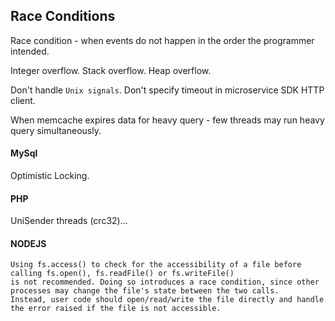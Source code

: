 Race Conditions
-

Race condition - when events do not happen in the order the programmer intended.

Integer overflow.
Stack overflow.
Heap overflow.

Don't handle `Unix signals`.
Don't specify timeout in microservice SDK HTTP client.

When memcache expires data for heavy query - few threads may run heavy query simultaneously.

#### MySql

Optimistic Locking.

#### PHP

UniSender threads (crc32)...

#### NODEJS

````
Using fs.access() to check for the accessibility of a file before calling fs.open(), fs.readFile() or fs.writeFile()
is not recommended. Doing so introduces a race condition, since other processes may change the file's state between the two calls.
Instead, user code should open/read/write the file directly and handle the error raised if the file is not accessible.
````
